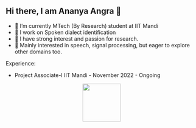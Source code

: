 ## Hi there, I am Ananya Angra 👋 
- 🔭 I’m currently MTech (By Research) student at IIT Mandi
- 🌱 I work on Spoken dialect identification
- 👯 I have strong interest and passion for research.
- 💬 Mainly interested in speech, signal processing, but eager to explore other domains too.

Experience:
- Project Associate-I IIT Mandi - November 2022 - Ongoing
  
<div id="header" align="center">
  <img src="https://media.giphy.com/media/v1.Y2lkPTc5MGI3NjExazNrb2t6Y2k2OHBvZjRsZzBoOWw1cDVmNWxsZTVreXg2anIxN2d2MyZlcD12MV9naWZzX3RyZW5kaW5nJmN0PWc/EZICHGrSD5QEFCxMiC/giphy.gif" width="100"/>
</div>


<!--
**anu0707/anu0707** is a ✨ _special_ ✨ repository because its `README.md` (this file) appears on your GitHub profile.

Here are some ideas to get you started:

- 🔭 I’m currently working on ...
- 🌱 I’m currently learning ...
- 👯 I’m looking to collaborate on ...
- 🤔 I’m looking for help with ...
- 💬 Ask me about ...
- 📫 How to reach me: ...
- 😄 Pronouns: ...
- ⚡ Fun fact: ...
-->
